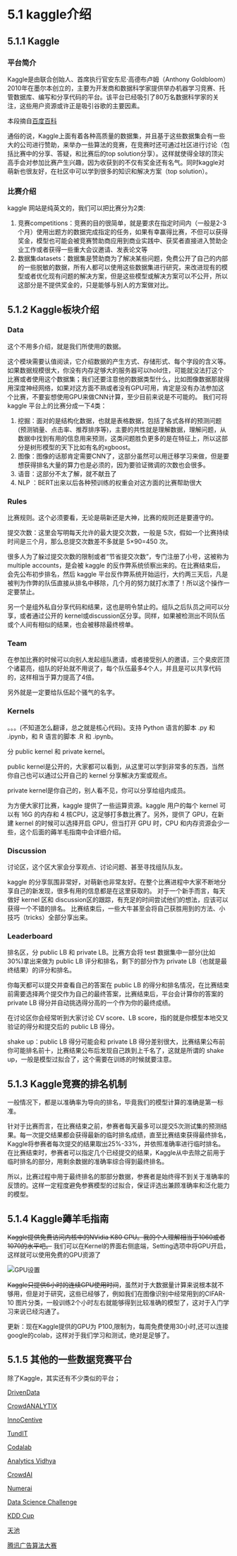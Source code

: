 # 5.1 kaggle介绍
## 5.1.1 Kaggle
### 平台简介
Kaggle是由联合创始人、首席执行官安东尼·高德布卢姆（Anthony Goldbloom）2010年在墨尔本创立的，主要为开发商和数据科学家提供举办机器学习竞赛、托管数据库、编写和分享代码的平台。该平台已经吸引了80万名数据科学家的关注，这些用户资源或许正是吸引谷歌的主要因素。

本段摘自[百度百科](https://baike.baidu.com/item/Kaggle/10449376)

通俗的说，Kaggle上面有着各种高质量的数据集，并且基于这些数据集会有一些大的公司进行赞助，来举办一些算法的竞赛，在竞赛时还可通过社区进行讨论（包括比赛中的分享、答疑，和比赛后的top solution分享）。这样就使得全球的顶尖高手会对参加比赛产生兴趣，因为收获到的不仅有奖金还有名气。同时kaggle对萌新也很友好，在社区中可以学到很多的知识和解决方案（top solution）。

### 比赛介绍
kaggle 网站是纯英文的，我们可以把比赛分为2类:

1. 竞赛competitions：竞赛的目的很简单，就是要求在指定时间内（一般是2-3个月）使用出题方的数据完成指定的任务，如果有幸赢得比赛，不但可以获得奖金，模型也可能会被竞赛赞助商应用到商业实践中、获奖者直接进入赞助企业工作或者获得一些重大会议邀请、发表论文等
2. 数据集datasets：数据集是赞助商为了解决某些问题，免费公开了自己的内部的一些脱敏的数据，所有人都可以使用这些数据集进行研究，来改进现有的模型或者优化现有问题的解决方案，但是这些模型或解决方案可以不公开，所以这部分是不提供奖金的，只是能够与别人的方案做对比。

## 5.1.2 Kaggle板块介绍
### Data

这个不用多介绍，就是我们所使用的数据。

这个模块需要认值阅读，它介绍数据的产生方式、存储形式、每个字段的含义等。如果数据规模很大，你没有内存足够大的服务器可以hold住，可能就没法打这个比赛或者使用这个数据集；我们还要注意他的数据类型什么，比如图像数据那就得用深度神经网络，如果对这方面不熟或者没有GPU可用，肯定是没有办法参加这个比赛，不要妄想使用GPU来做CNN计算，至少目前来说是不可能的。
我们可将 kaggle 平台上的比赛分成一下4类：

1.  挖掘：面对的是结构化数据，也就是表格数据，包括了各式各样的预测问题(预测销量、点击率、推荐排序等)，主要的共性就是理解数据，理解问题，从数据中找到有用的信息用来预测，这类问题胜负更多的是在特征上，所以这部分是树形模型的天下比如有名的xgboost。
2.  图像：图像的话那肯定需要CNN了，这部分虽然可以用迁移学习来做，但是要想获得排名大量的算力也是必须的，因为要验证微调的次数也会很多。
3.  语音：这部分不太了解，就不献丑了
4.  NLP ：BERT出来以后各种预训练的权重会对这方面的比赛帮助很大

### Rules

比赛规则。这个必须要看，无论是萌新还是大神，比赛的规则还是要遵守的。

提交次数：这里会写明每天允许的最大提交次数，一般是 5次，假如一个比赛持续时间是三个月，那么总提交次数差不多就是 5×90=450 次。

很多人为了躲过提交次数的限制或者“节省提交次数”，专门注册了小号，这被称为 multiple accounts，是会被 kaggle 的反作弊系统侦察出来的。在比赛结束后，会先公布初步排名，然后 kaggle 平台反作弊系统开始运行，大约两三天后，凡是被判为作弊的队伍直接从排名中移除，几个月的努力就打水漂了！所以这个操作一定要禁止。

另一个是组外私自分享代码和结果，这也是明令禁止的。组队之后队员之间可以分享，或者通过公开的 kernel或discussion区分享。同样，如果被检测出不同队伍或个人间有相似的结果，也会被移除最终榜单。
### Team

在参加比赛的时候可以向别人发起组队邀请，或者接受别人的邀请，三个臭皮匠顶个诸葛亮，组队的好处就不用说了，每个队伍最多4个人，并且是可以共享代码的，这样相当于算力提高了4倍。

另外就是一定要给队伍起个骚气的名字。

### Kernels

。。。(不知道怎么翻译，总之就是核心代码)。支持 Python 语言的脚本 .py 和 .ipynb，和 R 语言的脚本 .R 和 .ipynb。

分 public kernel 和 private kernel。

public kernel是公开的，大家都可以看到，从这里可以学到非常多的东西，当然你自己也可以通过公开自己的 kernel 分享解决方案或观点。

private kernel是你自己的，别人看不见，你可以分享给组内成员。

为方便大家打比赛，kaggle 提供了一些运算资源。kaggle 用户的每个 kernel 可以有 16G 的内存和 4 核CPU，这足够打多数比赛了。另外，提供了 GPU，在新建 kernel 的时候可以选择开启 GPU，但当打开 GPU 时，CPU 和内存资源会少一些，这个后面的薅羊毛指南中会详细介绍。


### Discussion

讨论区，这个区大家会分享观点、讨论问题、甚至寻找组队队友。

kaggle 的分享氛围非常好，对萌新也非常友好。在整个比赛进程中大家不断地分享自己的新发现，很多有用的信息都是在这里获取的。
对于一个新手而言，每天做好 kernel 区和 discussion区的跟踪，有充足的时间尝试他们的想法，应该可以获得一个不错的排名。
比赛结束后，一些大牛甚至会将自己获胜用到的方法、小技巧（tricks）全部分享出来。

###  Leaderboard

排名区，分 public LB 和 private LB。比赛方会将 test 数据集中一部分(比如 30%)拿出来做为 public LB 评分和排名，剩下的部分作为 private LB（也就是最终结果）的评分和排名。

你每天都可以提交并查看自己的答案在 public LB 的得分和排名情况，在比赛结束前需要选择两个提交作为自己的最终答案，比赛结束后，平台会计算你的答案的 private LB 得分并自动挑选得分高的一个作为你的最终成绩。

在讨论区你会经常听到大家讨论 CV score、LB score，指的就是你模型本地交叉验证的得分和提交后的 public LB 得分。

shake up：public LB 得分可能会和 private LB 得分差别很大，比赛结果公布前你可能排名前十，比赛结果公布后发现自己跌到上千名了，这就是所谓的 shake up，一般是模型过拟合了，这个需要在训练的时候就要注意。


## 5.1.3 Kaggle竞赛的排名机制
一般情况下，都是以准确率为导向的排名，毕竟我们的模型计算的准确是第一标准。

针对于比赛而言，在比赛结束之前，参赛者每天最多可以提交5次测试集的预测结果。每一次提交结果都会获得最新的临时排名成绩，直至比赛结束获得最终排名，Kaggle将参赛者每次提交的结果取出25%-33%，并依照准确率进行临时排名。在比赛结束时，参赛者可以指定几个已经提交的结果，Kaggle从中去除之前用于临时排名的部分，用剩余数据的准确率综合得到最终排名。

所以，比赛过程中用于最终排名的那部分数据，参赛者是始终得不到关于准确率的反馈的。这样一定程度避免参赛模型的过拟合，保证评选出兼顾准确率和泛化能力的模型。

## 5.1.4 Kaggle薅羊毛指南
~~Kaggle提供免费访问内核中的NVidia K80 GPU。我的个人理解相当于1060或者1070的水平吧。~~
我们可以在Kernel的界面右侧底端，Setting选项中将GPU开启，这样就可以使用免费的GPU资源了

![GPU设置](kaggle.png)

~~Kaggle只提供6小时的连续GPU使用时间~~，虽然对于大数据量计算来说根本就不够用，但是对于研究，这些已经够了，例如我们在图像识别中经常用到的CIFAR-10 图片分类，一般训练2个小时左右就能够得到比较准确的模型了，这对于入门学习来说已经沟通了。


更新：现在Kaggle提供的GPU为 P100,限制为，每周免费使用30小时,还可以连接google的colab，这样对于我们学习和测试，绝对是足够了。

## 5.1.5 其他的一些数据竞赛平台
除了Kaggle，其实还有不少类似的平台；

[DrivenData]( https://www.drivendata.org/)

[CrowdANALYTIX]( https://www.crowdanalytix.com/community)

[InnoCentive]( https://www.innocentive.com/our-solvers/)

[TundIT]( https://towardsdatascience.com/top-competitive-data-science-platforms-other-than-kaggle-2995e9dad93c)

[Codalab]( https://competitions.codalab.org/)

[Analytics Vidhya]( https://datahack.analyticsvidhya.com/)

[CrowdAI]( https://www.crowdai.org/challenges)

[Numerai]( https://numer.ai/rounds)

[Data Science Challenge]( https://www.datasciencechallenge.org/)

[KDD Cup]( https://www.kdd.org/kdd2019/kdd-cup)

[天池]( https://tianchi.aliyun.com/competition/gameList/activeList)

[腾讯广告算法大赛]( https://algo.qq.com)
